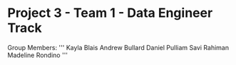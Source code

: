 # Project 3 - Team 1 - Data Engineer Track

Group Members:
'''
Kayla Blais
Andrew Bullard
Daniel Pulliam
Savi Rahiman
Madeline Rondino
'''
